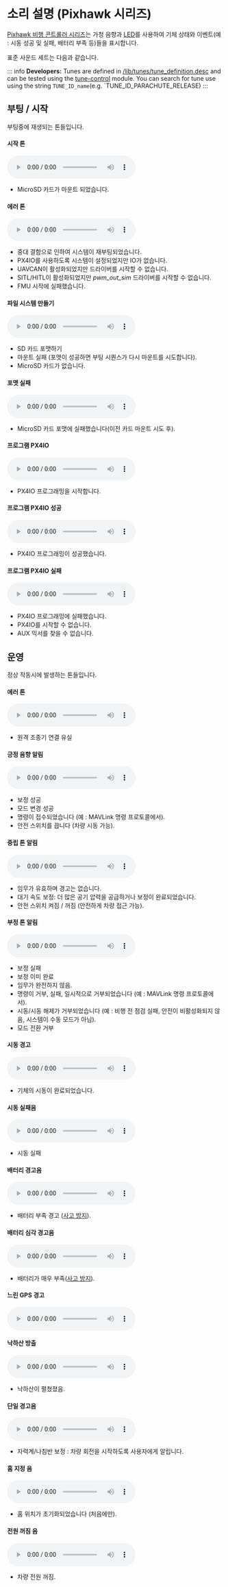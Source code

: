 # 소리 설명 (Pixhawk 시리즈)

[ Pixhawk 비행 콘트롤러 시리즈](../flight_controller/pixhawk_series.md)는 가청 음향과 [LED](../getting_started/led_meanings.md)를 사용하여 기체 상태와 이벤트(예 : 시동 성공 및 실패, 배터리 부족 등)들을 표시합니다.

표준 사운드 세트는 다음과 같습니다.

::: info **Developers:** Tunes are defined in [/lib/tunes/tune_definition.desc](https://github.com/PX4/PX4-Autopilot/blob/main/src/lib/tunes/tune_definition.desc) and can be tested using the [tune-control](../modules/modules_system.md#tune-control) module. You can search for tune use using the string `TUNE_ID_name`(e.g. `TUNE_ID_PARACHUTE_RELEASE)
:::


## 부팅 / 시작

부팅중에 재생되는 톤들입니다.
<!-- https://github.com/PX4/PX4-Autopilot/blob/main/ROMFS/px4fmu_common/init.d/rcS --> 


#### 시작 톤

<audio controls>
  <source src="../../assets/tunes/1_startup_tone.mp3" type="audio/mpeg">
브라우저가 오디오 기능을 지원하지 않습니다. 
</audio>
<!-- tune: 1, STARTUP -->

- MicroSD 카드가 마운트 되었습니다.

#### 에러 톤

<audio controls>
  <source src="../../assets/tunes/2_error_tune.mp3" type="audio/mpeg">
브라우저가 오디오 기능을 지원하지 않습니다. 
</audio>
<!-- tune 2, ERROR_TUNE -->

- 중대 결함으로 인하여 시스템이 재부팅되었습니다.
- PX4IO를 사용하도록 시스템이 설정되었지만 IO가 없습니다.
- UAVCAN이 활성화되었지만 드라이버를 시작할 수 없습니다.
- SITL/HITL이 활성화되었지만 *pwm_out_sim* 드라이버를 시작할 수 없습니다.
- FMU 시작에 실패했습니다.


#### 파일 시스템 만들기

<audio controls>
  <source src="../../assets/tunes/16_make_fs.mp3" type="audio/mpeg">
브라우저가 오디오 기능을 지원하지 않습니다. 
</audio>
<!-- 14, SD_INIT (previously tune 16) -->

- SD 카드 포맷하기
- 마운트 실패 (포맷이 성공하면 부팅 시퀀스가 다시 마운트를 시도합니다).
- MicroSD 카드가 없습니다.


#### 포맷 실패

<audio controls>
  <source src="../../assets/tunes/17_format_failed.mp3" type="audio/mpeg">
브라우저가 오디오 기능을 지원하지 않습니다. 
</audio>
<!-- 15, SD_ERROR (previously 17) -->

- MicroSD 카드 포맷에 실패했습니다(이전 카드 마운트 시도 후).


#### 프로그램 PX4IO

<audio controls>
  <source src="../../assets/tunes/18_program_px4io.mp3" type="audio/mpeg">
브라우저가 오디오 기능을 지원하지 않습니다. 
</audio>
<!-- 16, PROG_PX4IO (previously id 18) -->

- PX4IO 프로그래밍을 시작합니다.

#### 프로그램 PX4IO 성공

<audio controls>
  <source src="../../assets/tunes/19_program_px4io_success.mp3" type="audio/mpeg">
브라우저가 오디오 기능을 지원하지 않습니다. 
</audio>
<!-- 17, PROG_PX4IO_OK (previously tune 19) -->

- PX4IO 프로그래밍이 성공했습니다.

#### 프로그램 PX4IO 실패

<audio controls>
  <source src="../../assets/tunes/20_program_px4io_fail.mp3" type="audio/mpeg">
브라우저가 오디오 기능을 지원하지 않습니다. 
</audio>
<!-- 18, PROG_PX4IO_ERR (previously tune 20) -->

- PX4IO 프로그래밍에 실패했습니다.
- PX4IO를 시작할 수 없습니다.
- AUX 믹서를 찾을 수 없습니다.


## 운영

정상 작동시에 발생하는 톤들입니다.

<a id="error_tune_operational"></a>

#### 에러 톤

<audio controls>
  <source src="../../assets/tunes/2_error_tune.mp3" type="audio/mpeg">
브라우저가 오디오 기능을 지원하지 않습니다. 
</audio>
<!-- 2, ERROR_TUNE -->

- 원격 조종기 연결 유실

#### 긍정 음향 알림

<audio controls>
  <source src="../../assets/tunes/3_notify_positive_tone.mp3" type="audio/mpeg">
브라우저가 오디오 기능을 지원하지 않습니다. 
</audio>
<!-- 3, NOTIFY_POSITIVE -->

- 보정 성공
- 모드 변경 성공
- 명령이 접수되었습니다 (예 : MAVLink 명령 프로토콜에서).
- 안전 스위치를 끕니다 (차량 시동 가능).

#### 중립 톤 알림

<audio controls>
  <source src="../../assets/tunes/4_notify_neutral_tone.mp3" type="audio/mpeg">
브라우저가 오디오 기능을 지원하지 않습니다. 
</audio>
<!-- 4, NOTIFY_NEUTRAL -->

- 임무가 유효하며 경고는 없습니다.
- 대기 속도 보정: 더 많은 공기 압력을 공급하거나 보정이 완료되었습니다.
- 안전 스위치 켜짐 / 꺼짐 (안전하게 차량 접근 가능).

#### 부정 톤 알림

<audio controls>
  <source src="../../assets/tunes/5_notify_negative_tone.mp3" type="audio/mpeg">
브라우저가 오디오 기능을 지원하지 않습니다. 
</audio>
<!-- 5, NOTIFY_NEGATIVE -->

- 보정 실패
- 보정 이미 완료
- 임무가 완전하지 않음.
- 명령이 거부, 실패, 일시적으로 거부되었습니다 (예 : MAVLink 명령 프로토콜에서).
- 시동/시동 해제가 거부되었습니다 (예 : 비행 전 점검 실패, 안전이 비활성화되지 않음, 시스템이 수동 모드가 아님).
- 모드 전환 거부

#### 시동 경고

<audio controls>
  <source src="../../assets/tunes/6_arming_warning.mp3" type="audio/mpeg">
브라우저가 오디오 기능을 지원하지 않습니다. 
</audio>
<!-- 6, ARMING_WARNING -->

- 기체의 시동이 완료되었습니다.

#### 시동 실패음

<audio controls>
  <source src="../../assets/tunes/10_arming_failure_tune.mp3" type="audio/mpeg">
브라우저가 오디오 기능을 지원하지 않습니다. 
</audio>
<!-- 10, ARMING_FAILURE -->

- 시동 실패

#### 배터리 경고음

<audio controls>
  <source src="../../assets/tunes/7_battery_warning_slow.mp3" type="audio/mpeg">
브라우저가 오디오 기능을 지원하지 않습니다. 
</audio>
<!-- 7,  BATTERY_WARNING_SLOW -->

- 배터리 부족 경고 ([사고 방지](../config/safety.md#low-battery-failsafe)).

#### 배터리 심각 경고음

<audio controls>
  <source src="../../assets/tunes/8_battery_warning_fast.mp3" type="audio/mpeg">
브라우저가 오디오 기능을 지원하지 않습니다. 
</audio>
<!-- 8, BATTERY_WARNING_FAST -->

- 배터리가 매우 부족([사고 방지](../config/safety.md#low-battery-failsafe)).


#### 느린 GPS 경고

<audio controls>
  <source src="../../assets/tunes/9_gps_warning_slow.mp3" type="audio/mpeg">
브라우저가 오디오 기능을 지원하지 않습니다. 
</audio>
<!-- 9,  GPS_WARNING -->

#### 낙하산 방출

<audio controls>
  <source src="../../assets/tunes/11_parachute_release.mp3" type="audio/mpeg">
브라우저가 오디오 기능을 지원하지 않습니다. 
</audio>
<!-- 11, PARACHUTE_RELEASE -->

- 낙하산이 펼쳤졌음.


#### 단일 경고음

<audio controls>
  <source src="../../assets/tunes/14_single_beep.mp3" type="audio/mpeg">
브라우저가 오디오 기능을 지원하지 않습니다. 
</audio>
<!-- 12, SINGLE_BEEP (previously was id 14 -->

- 자력계/나침반 보정 : 차량 회전을 시작하도록 사용자에게 알립니다.

#### 홈 지정 음

<audio controls>
  <source src="../../assets/tunes/15_home_set_tune.mp3" type="audio/mpeg">
브라우저가 오디오 기능을 지원하지 않습니다. 
</audio>
<!-- 13, HOME_SET (previously id 15) -->

- 홈 위치가 초기화되었습니다 (처음에만).

#### 전원 꺼짐 음

<audio controls>
  <source src="../../assets/tunes/power_off_tune.mp3" type="audio/mpeg">
브라우저가 오디오 기능을 지원하지 않습니다. 
</audio>

- 차량 전원 꺼짐.

<!--19, POWER_OFF -->
